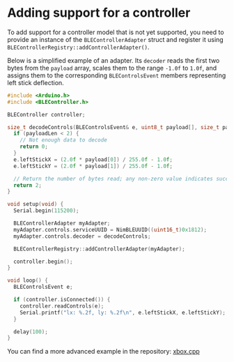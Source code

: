 # Adding support for a controller

To add support for a controller model that is not yet supported, you need to provide an instance of the
`BLEControllerAdapter` struct and register it using `BLEControllerRegistry::addControllerAdapter()`.

Below is a simplified example of an adapter. Its `decoder` reads the first two bytes from the `payload` array, scales
them to the range `-1.0f` to `1.0f`, and assigns them to the corresponding `BLEControlsEvent` members representing left
stick deflection.

```cpp
#include <Arduino.h>
#include <BLEController.h>

BLEController controller;

size_t decodeControls(BLEControlsEvent& e, uint8_t payload[], size_t payloadLen) {
  if (payloadLen < 2) {
    // Not enough data to decode
    return 0;
  }
  e.leftStickX = (2.0f * payload[0]) / 255.0f - 1.0f;
  e.leftStickY = (2.0f * payload[1]) / 255.0f - 1.0f;

  // Return the number of bytes read; any non-zero value indicates success
  return 2;
}

void setup(void) {
  Serial.begin(115200);

  BLEControllerAdapter myAdapter;
  myAdapter.controls.serviceUUID = NimBLEUUID((uint16_t)0x1812);
  myAdapter.controls.decoder = decodeControls;

  BLEControllerRegistry::addControllerAdapter(myAdapter);

  controller.begin();
}

void loop() {
  BLEControlsEvent e;

  if (controller.isConnected()) {
    controller.readControls(e);
    Serial.printf("lx: %.2f, ly: %.2f\n", e.leftStickX, e.leftStickY);
  }

  delay(100);
}
```

You can find a more advanced example in the repository:
[xbox.cpp](https://github.com/tbekas/BLE-Gamepad-Client/tree/0.1.0/src/xbox.cpp)
